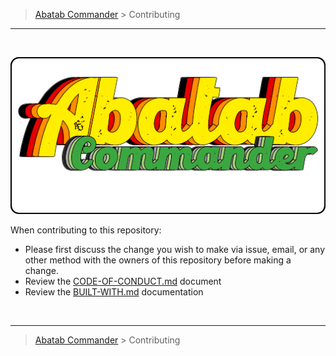 <!-- A generic CONTRIBUTING.md template for a GitHub repository [b220907] -->
<!-- Last updated: 9.7.22 -->

<!-- DOCUMENTATION BREADCRUMBS -->
> [Abatab Commander][CURRENT-BRANCH-URL] > Contributing
***

<br>
<div align="center">

  <!-- REPOSITORY LOGO -->
  [![REPOSITORY-LOGO][REPOSITORY-LOGO]][CURRENT-BRANCH-URL]

</div>

When contributing to this repository:

* Please first discuss the change you wish to make via issue, email, or any other method with the owners of this repository before making a change.
* Review the [CODE-OF-CONDUCT.md][CODE-OF-CONDUCT] document
* Review the [BUILT-WITH.md][BUILT-WITH] documentation

<br>

<!-- DOCUMENTATION BREADCRUMBS -->
***
> [Abatab Commander][CURRENT-BRANCH-URL] > Contributing

<!-- REFERENCE LINKS: REPOSITORY -->
[REPOSITORY-URL]: https://github.com/spectrum-health-systems/Abatab
[CURRENT-BRANCH-URL]: ../../../README.md
[REPOSITORY-LOGO]: ../../Logos/RepositoryLogo.png

<!-- REFERENCE LINKS: CONTRIBUTING -->
[AVATAR-DEVELOPMENT-COMMUNITY]: https://github.com/myAvatar-Development-Community
[CODE-OF-CONDUCT]: ./CODE-OF-CONDUCT.md
[BUILT-WITH]: ./BUILT-WITH.md